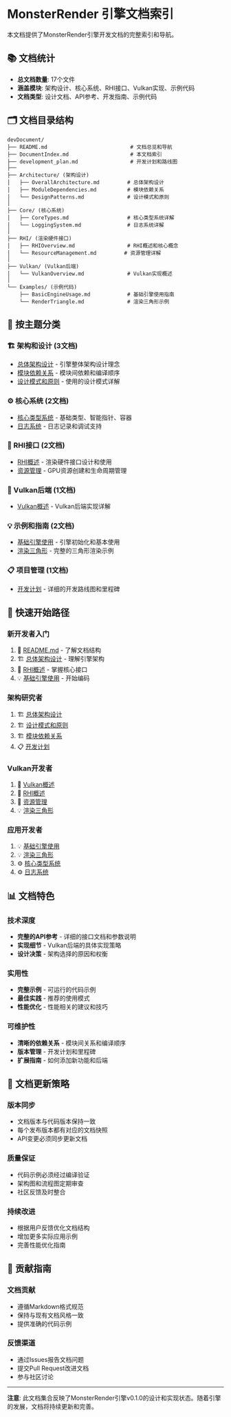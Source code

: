 # MonsterRender 引擎文档索引

本文档提供了MonsterRender引擎开发文档的完整索引和导航。

## 📚 文档统计

- **总文档数量**: 17个文件
- **涵盖模块**: 架构设计、核心系统、RHI接口、Vulkan实现、示例代码
- **文档类型**: 设计文档、API参考、开发指南、示例代码

## 🗂 文档目录结构

```
devDocument/
├── README.md                           # 文档总览和导航
├── DocumentIndex.md                    # 本文档索引
├── development_plan.md                 # 开发计划和路线图
├── 
├── Architecture/ (架构设计)
│   ├── OverallArchitecture.md         # 总体架构设计
│   ├── ModuleDependencies.md          # 模块依赖关系
│   └── DesignPatterns.md              # 设计模式和原则
│
├── Core/ (核心系统)  
│   ├── CoreTypes.md                   # 核心类型系统详解
│   └── LoggingSystem.md               # 日志系统详解
│
├── RHI/ (渲染硬件接口)
│   ├── RHIOverview.md                 # RHI概述和核心概念
│   └── ResourceManagement.md         # 资源管理详解
│
├── Vulkan/ (Vulkan后端)
│   └── VulkanOverview.md              # Vulkan实现概述
│
└── Examples/ (示例代码)
    ├── BasicEngineUsage.md            # 基础引擎使用指南
    └── RenderTriangle.md              # 渲染三角形示例
```

## 📖 按主题分类

### 🏗 架构和设计 (3文档)
- [总体架构设计](Architecture/OverallArchitecture.md) - 引擎整体架构设计理念
- [模块依赖关系](Architecture/ModuleDependencies.md) - 模块间依赖和编译顺序  
- [设计模式和原则](Architecture/DesignPatterns.md) - 使用的设计模式详解

### ⚙️ 核心系统 (2文档)
- [核心类型系统](Core/CoreTypes.md) - 基础类型、智能指针、容器
- [日志系统](Core/LoggingSystem.md) - 日志记录和调试支持

### 🎨 RHI接口 (2文档) 
- [RHI概述](RHI/RHIOverview.md) - 渲染硬件接口设计和使用
- [资源管理](RHI/ResourceManagement.md) - GPU资源创建和生命周期管理

### 🌋 Vulkan后端 (1文档)
- [Vulkan概述](Vulkan/VulkanOverview.md) - Vulkan后端实现详解

### 💡 示例和指南 (2文档)
- [基础引擎使用](Examples/BasicEngineUsage.md) - 引擎初始化和基本使用
- [渲染三角形](Examples/RenderTriangle.md) - 完整的三角形渲染示例

### 📋 项目管理 (1文档)
- [开发计划](development_plan.md) - 详细的开发路线图和里程碑

## 🚀 快速开始路径

### 新开发者入门
1. 📖 [README.md](README.md) - 了解文档结构
2. 🏗 [总体架构设计](Architecture/OverallArchitecture.md) - 理解引擎架构
3. 🎨 [RHI概述](RHI/RHIOverview.md) - 掌握核心接口
4. 💡 [基础引擎使用](Examples/BasicEngineUsage.md) - 开始编码

### 架构研究者
1. 🏗 [总体架构设计](Architecture/OverallArchitecture.md)
2. 🏗 [设计模式和原则](Architecture/DesignPatterns.md)
3. 🏗 [模块依赖关系](Architecture/ModuleDependencies.md)
4. 📋 [开发计划](development_plan.md)

### Vulkan开发者
1. 🌋 [Vulkan概述](Vulkan/VulkanOverview.md)
2. 🎨 [RHI概述](RHI/RHIOverview.md)
3. 🎨 [资源管理](RHI/ResourceManagement.md)
4. 💡 [渲染三角形](Examples/RenderTriangle.md)

### 应用开发者
1. 💡 [基础引擎使用](Examples/BasicEngineUsage.md)
2. 💡 [渲染三角形](Examples/RenderTriangle.md)
3. ⚙️ [核心类型系统](Core/CoreTypes.md)
4. ⚙️ [日志系统](Core/LoggingSystem.md)

## 📊 文档特色

### 技术深度
- **完整的API参考** - 详细的接口文档和参数说明
- **实现细节** - Vulkan后端的具体实现策略
- **设计决策** - 架构选择的原因和权衡

### 实用性
- **完整示例** - 可运行的代码示例
- **最佳实践** - 推荐的使用模式
- **性能优化** - 性能相关的建议和技巧

### 可维护性
- **清晰的依赖关系** - 模块间关系和编译顺序
- **版本管理** - 开发计划和里程碑
- **扩展指南** - 如何添加新功能和后端

## 🔄 文档更新策略

### 版本同步
- 文档版本与代码版本保持一致
- 每个发布版本都有对应的文档快照
- API变更必须同步更新文档

### 质量保证
- 代码示例必须经过编译验证
- 架构图和流程图定期审查
- 社区反馈及时整合

### 持续改进
- 根据用户反馈优化文档结构
- 增加更多实际应用示例
- 完善性能优化指南

## 🤝 贡献指南

### 文档贡献
- 遵循Markdown格式规范
- 保持与现有文档风格一致
- 提供准确的代码示例

### 反馈渠道
- 通过Issues报告文档问题
- 提交Pull Request改进文档
- 参与社区讨论

---

**注意**: 此文档集合反映了MonsterRender引擎v0.1.0的设计和实现状态。随着引擎的发展，文档将持续更新和完善。
